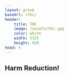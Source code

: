 ```yaml
---
layout: group
baseUrl: /thc/
header:
    title: THC
    image: /assets/thc.jpg
    color: white
    width: 1315
    height: 419
head: >
---
```


Harm Reduction!
-